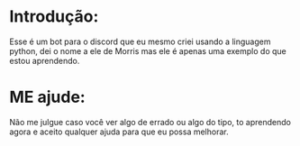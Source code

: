 # Introdução:
 Esse é um bot para o discord que eu mesmo criei usando a linguagem python, dei o nome a ele de Morris mas ele é apenas uma exemplo do que estou aprendendo.

 # ME ajude:
  Não me julgue caso você ver algo de errado ou algo do tipo, to aprendendo agora e aceito qualquer ajuda para que eu possa melhorar.

